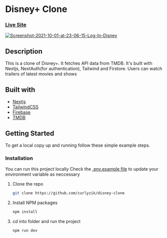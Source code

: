 # Disney+ Clone
### [Live Site](https://disney-clone-xi.vercel.app/)
<a href='https://postimg.cc/nXNFvGd8' target='_blank'><img src='https://i.postimg.cc/DzwS3CLz/Screenshot-2021-10-01-at-23-06-15-Log-In-Disney.png' border='0' alt='Screenshot-2021-10-01-at-23-06-15-Log-In-Disney'/></a>

## Description
This is a clone of Disney+. It fetches API data from TMDB. It's built with Nextjs, NextAuth(for authentication), Tailwind and Firstore. Users can watch trailers of latest movies and shows

## Built with

* [Nextjs](https://nextjs.org/)
* [TailwindCSS](tailwindcss.com/)
* [Firebase](https://firebase.google.com/)
* [TMDB](https://www.themoviedb.org/)

## Getting Started

To get a local copy up and running follow these simple example steps.

### Installation
You can run this project locally
Check the [.env.example file](./.env.example) to update your environment variable as neccessary

1. Clone the repo
   ```sh
   git clone https://github.com/curlyzik/disney-clone
   ```
3. Install NPM packages
   ```sh
   npm install
   ```
4. cd into folder and run the project
   ```sh
   npm run dev
   ```
